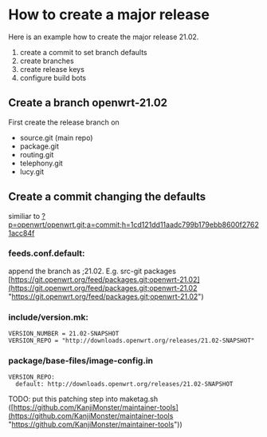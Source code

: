 # How to create a major release

Here is an example how to create the major release 21.02.

1. create a commit to set branch defaults
2. create branches
3. create release keys
4. configure build bots

## Create a branch openwrt-21.02

First create the release branch on

- source.git (main repo)
- package.git
- routing.git
- telephony.git
- lucy.git

## Create a commit changing the defaults

similiar to [?p=openwrt/openwrt.git;a=commit;h=1cd121dd11aadc799b179ebb8600f27621acc84f](https://git.openwrt.org/?p=openwrt%2Fopenwrt.git%3Ba%3Dcommit%3Bh%3D1cd121dd11aadc799b179ebb8600f27621acc84f "https://git.openwrt.org/?p=openwrt/openwrt.git;a=commit;h=1cd121dd11aadc799b179ebb8600f27621acc84f")

### feeds.conf.default:

append the branch as ;21.02. E.g. src-git packages [https://git.openwrt.org/feed/packages.git;openwrt-21.02](https://git.openwrt.org/feed/packages.git;openwrt-21.02 "https://git.openwrt.org/feed/packages.git;openwrt-21.02")

### include/version.mk:

```
VERSION_NUMBER = 21.02-SNAPSHOT
VERSION_REPO = "http://downloads.openwrt.org/releases/21.02-SNAPSHOT"
```

### package/base-files/image-config.in

```
VERSION_REPO:
  default: http://downloads.openwrt.org/releases/21.02-SNAPSHOT
```

TODO: put this patching step into maketag.sh ([https://github.com/KanjiMonster/maintainer-tools](https://github.com/KanjiMonster/maintainer-tools "https://github.com/KanjiMonster/maintainer-tools"))

